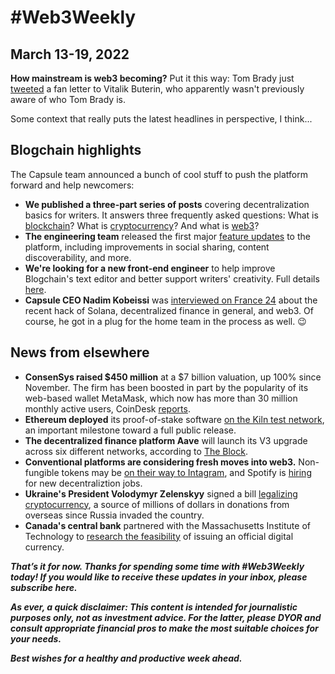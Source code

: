 # #Web3Weekly
## March 13-19, 2022

**How mainstream is web3 becoming?** Put it this way: Tom Brady just [tweeted](https://twitter.com/TomBrady/status/1505295283286167554) a fan letter to Vitalik Buterin, who apparently wasn't previously aware of who Tom Brady is.

Some context that really puts the latest headlines in perspective, I think...

## Blogchain highlights

The Capsule team announced a bunch of cool stuff to push the platform forward and help newcomers:

- **We published a three-part series of posts** covering decentralization basics for writers. It answers three frequently asked questions: What is [blockchain](http://lnkd.in/e-Sd8XHt)? What is [cryptocurrency](http://lnkd.in/eE8mDiCY)? And what is [web3](http://lnkd.in/et4jSiqH)?
- **The engineering team** released the first major [feature updates](https://blogchain.app/post/bafyreihwq5ixt2xdubvigh2okqcfqzkdixgfjl64s5d6jjzz7yhal3ry4e) to the platform, including improvements in social sharing, content discoverability, and more.
- **We're looking for a new front-end engineer** to help improve Blogchain's text editor and better support writers' creativity. Full details [here](https://join.com/companies/capsule/4160778-frontend-engineer).
- **Capsule CEO Nadim Kobeissi** was [interviewed on France 24](https://www.youtube.com/watch?v=UHT4GdVOEdA) about the recent hack of Solana, decentralized finance in general, and web3. Of course, he got in a plug for the home team in the process as well. 😉

## News from elsewhere
- **ConsenSys raised $450 million** at a $7 billion valuation, up 100% since November. The firm has been boosted in part by the popularity of its web-based wallet MetaMask, which now has more than 30 million monthly active users, CoinDesk [reports](https://www.coindesk.com/business/2022/03/15/450m-raise-values-ethereum-builder-consensys-at-7b-as-metamask-tops-30m-users/).
- **Ethereum deployed** its proof-of-stake software [on the Kiln test network](https://www.coindesk.com/tech/2022/03/16/ethereum-merge-takes-place-on-kiln-testnet/), an important milestone toward a full public release.
- **The decentralized finance platform Aave** will launch its V3 upgrade across six different networks, according to [The Block](https://www.theblockcrypto.com/linked/138018/aave-set-to-launch-third-version-of-its-defi-protocol-across-six-networks).
- **Conventional platforms are considering fresh moves into web3.** Non-fungible tokens may be [on their way to Intagram](https://www.coindesk.com/business/2022/03/15/mark-zuckerberg-says-nfts-are-coming-soon-to-instagram/), and Spotify is [hiring](https://decrypt.co/95293/new-job-openings-spotify-indicate-web3-technology) for new decentraliztion jobs.
- **Ukraine's President Volodymyr Zelenskyy** signed a bill [legalizing cryptocurrency](https://www.coindesk.com/policy/2022/03/16/ukraines-zelensky-signs-virtual-assets-bill-into-law-legalizing-crypto/), a source of millions of dollars in donations from overseas since Russia invaded the country.
- **Canada's central bank** partnered with the Massachusetts Institute of Technology to [research the feasibility](https://www.theblockcrypto.com/linked/138067/canadas-central-bank-and-mit-to-collaborate-on-cbdc-research) of issuing an official digital currency.

_**That’s it for now. Thanks for spending some time with #Web3Weekly today! If you would like to receive these updates in your inbox, please subscribe here.**_

_**As ever, a quick disclaimer: This content is intended for journalistic purposes only, not as investment advice. For the latter, please DYOR and consult appropriate financial pros to make the most suitable choices for your needs.**_

_**Best wishes for a healthy and productive week ahead.**_
